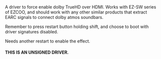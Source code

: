 <p>A driver to force enable dolby TrueHD over HDMI. Works with EZ-SW series of EZCOO, and should work with any other similar products that extract EARC signals to connect dolby atmos soundbars.</p>
<p>Remember to press restart button holding shift, and choose to boot with driver signatures disabled. </p>
<p>Needs another restart to enable the effect.</p>
<p><h4>THIS IS AN UNSIGNED DRIVER.</h4> </p>

